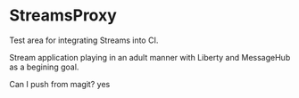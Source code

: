 # StreamsProxy

Test area for integrating Streams into CI.

Stream application playing in an adult manner with Liberty and MessageHub as a begining goal.

Can I push from magit? yes



